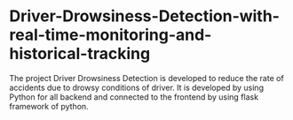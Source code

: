 # Driver-Drowsiness-Detection-with-real-time-monitoring-and-historical-tracking
The project Driver Drowsiness Detection is developed to reduce the rate of accidents due to drowsy conditions of driver. It is developed by using Python for all backend and connected to the frontend by using flask framework of python.